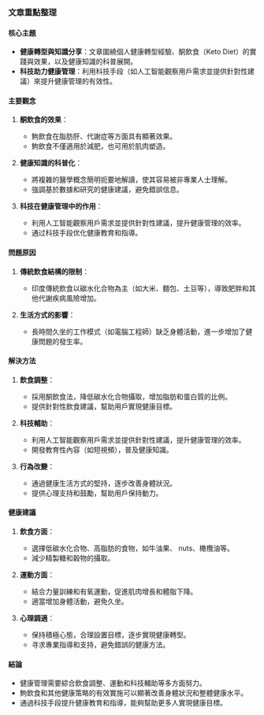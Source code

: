 ### 文章重點整理

#### 核心主題
- **健康轉型與知識分享**：文章圍繞個人健康轉型經驗、酮飲食（Keto Diet）的實踐與效果，以及健康知識的科普展開。
- **科技助力健康管理**：利用科技手段（如人工智能觀察用戶需求並提供針對性建議）來提升健康管理的有效性。

#### 主要觀念
1. **酮飲食的效果**：
   - 鮈飲食在脂肪肝、代謝症等方面具有顯著效果。
   - 鮈飲食不僅適用於減肥，也可用於肌肉塑造。

2. **健康知識的科普化**：
   - 將複雜的醫學概念簡明扼要地解讀，使其容易被非專業人士理解。
   - 強調基於數據和研究的健康建議，避免錯誤信息。

3. **科技在健康管理中的作用**：
   - 利用人工智能觀察用戶需求並提供針對性建議，提升健康管理的效率。
   - 通过科技手段优化健康教育和指導。

#### 問題原因
1. **傳統飲食結構的限制**：
   - 印度傳統飲食以碳水化合物為主（如大米、麵包、土豆等），導致肥胖和其他代謝疾病風險增加。

2. **生活方式的影響**：
   - 長時間久坐的工作模式（如電腦工程師）缺乏身體活動，進一步增加了健康問題的發生率。

#### 解決方法
1. **飲食調整**：
   - 採用酮飲食法，降低碳水化合物攝取，增加脂肪和蛋白質的比例。
   - 提供針對性飲食建議，幫助用戶實現健康目標。

2. **科技輔助**：
   - 利用人工智能觀察用戶需求並提供針對性建議，提升健康管理的效率。
   - 開發教育性內容（如短視頻），普及健康知識。

3. **行為改變**：
   - 通過健康生活方式的堅持，逐步改善身體狀況。
   - 提供心理支持和鼓勵，幫助用戶保持動力。

#### 健康建議
1. **飲食方面**：
   - 選擇低碳水化合物、高脂肪的食物，如牛油果、 nuts、橄欖油等。
   - 減少精製糖和穀物的攝取。

2. **運動方面**：
   - 結合力量訓練和有氧運動，促進肌肉增長和體脂下降。
   - 適當增加身體活動，避免久坐。

3. **心理調適**：
   - 保持積極心態，合理設置目標，逐步實現健康轉型。
   - 寻求專業指導和支持，避免錯誤的健康方法。

#### 結論
- 健康管理需要綜合飲食調整、運動和科技輔助等多方面努力。
- 鮈飲食和其他健康策略的有效實施可以顯著改善身體狀況和整體健康水平。
- 通過科技手段提升健康教育和指導，能夠幫助更多人實現健康目標。